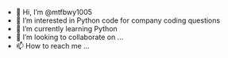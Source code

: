 - 👋 Hi, I’m @mtfbwy1005
- 👀 I’m interested in Python code for company coding questions
- 🌱 I’m currently learning Python
- 💞️ I’m looking to collaborate on ...
- 📫 How to reach me ...

<!---
mtfbwy1005/mtfbwy1005 is a ✨ special ✨ repository because its `README.md` (this file) appears on your GitHub profile.
You can click the Preview link to take a look at your changes.
--->
